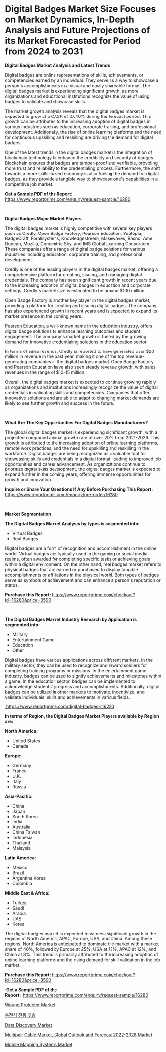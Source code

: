<p><h1>Digital Badges Market Size Focuses on Market Dynamics, In-Depth Analysis and Future Projections of its Market Forecasted for Period from 2024 to 2031</h1></p><p><strong>Digital Badges Market Analysis and Latest Trends</strong></p>
<p><p>Digital badges are online representations of skills, achievements, or competencies earned by an individual. They serve as a way to showcase a person's accomplishments in a visual and easily shareable format. The digital badges market is experiencing significant growth, as more organizations and educational institutions recognize the value of using badges to validate and showcase skills. </p><p>The market growth analysis reveals that the digital badges market is expected to grow at a CAGR of 27.40% during the forecast period. This growth can be attributed to the increasing adoption of digital badges in various industries such as education, corporate training, and professional development. Additionally, the rise of online learning platforms and the need for continuous upskilling and reskilling are driving the demand for digital badges.</p><p>One of the latest trends in the digital badges market is the integration of blockchain technology to enhance the credibility and security of badges. Blockchain ensures that badges are tamper-proof and verifiable, providing more trust and reliability to the credentialing process. Furthermore, the shift towards a more skills-based economy is also fueling the demand for digital badges, as they provide a tangible way to showcase one's capabilities in a competitive job market.</p></p>
<p><strong>Get a Sample PDF of the Report:&nbsp;</strong> <a href="https://www.reportprime.com/enquiry/request-sample/16280">https://www.reportprime.com/enquiry/request-sample/16280</a></p>
<p>&nbsp;</p>
<p><strong>Digital Badges Major Market Players</strong></p>
<p><p>The digital badges market is highly competitive with several key players such as Credly, Open Badge Factory, Pearson Education, Youtopia, BadgeCraft, Forallsystems, Knowledgestreem, Makewaves, Basno, Ame Duncan, Mozilla, Concentric Sky, and IMS Global Learning Consortium. These companies offer a range of digital badge solutions for various industries including education, corporate training, and professional development.</p><p>Credly is one of the leading players in the digital badges market, offering a comprehensive platform for creating, issuing, and managing digital credentials. The company has seen significant growth in recent years due to the increasing adoption of digital badges in education and corporate settings. Credly's market size is estimated to be around $100 million.</p><p>Open Badge Factory is another key player in the digital badges market, providing a platform for creating and issuing digital badges. The company has also experienced growth in recent years and is expected to expand its market presence in the coming years.</p><p>Pearson Education, a well-known name in the education industry, offers digital badge solutions to enhance learning outcomes and student engagement. The company's market growth is fueled by the growing demand for innovative credentialing solutions in the education sector.</p><p>In terms of sales revenue, Credly is reported to have generated over $20 million in revenue in the past year, making it one of the top revenue-generating companies in the digital badges market. Open Badge Factory and Pearson Education have also seen steady revenue growth, with sales revenues in the range of $10-15 million.</p><p>Overall, the digital badges market is expected to continue growing rapidly as organizations and institutions increasingly recognize the value of digital credentials in validating skills and competencies. Companies that offer innovative solutions and are able to adapt to changing market demands are likely to see further growth and success in the future.</p></p>
<p>&nbsp;</p>
<p><strong>What Are The Key Opportunities For Digital Badges Manufacturers?</strong></p>
<p><p>The global digital badges market is experiencing significant growth, with a projected compound annual growth rate of over 20% from 2021-2026. This growth is attributed to the increasing adoption of online learning platforms, remote work practices, and the need for upskilling and reskilling in the workforce. Digital badges are being recognized as a valuable tool for showcasing skills and credentials in a digital format, leading to improved job opportunities and career advancement. As organizations continue to prioritize digital skills development, the digital badges market is expected to expand further in the coming years, offering immense opportunities for growth and innovation.</p></p>
<p><strong>Inquire or Share Your Questions If Any Before Purchasing This Report:</strong> <a href="https://www.reportprime.com/enquiry/pre-order/16280">https://www.reportprime.com/enquiry/pre-order/16280</a></p>
<p>&nbsp;</p>
<p><strong>Market Segmentation</strong></p>
<p><strong>The Digital Badges Market Analysis by types is segmented into:</strong></p>
<p><ul><li>Virtual Badges</li><li>Real Badges</li></ul></p>
<p><p>Digital badges are a form of recognition and accomplishment in the online world. Virtual badges are typically used in the gaming or social media realms, often awarded for completing specific tasks or achieving goals within a digital environment. On the other hand, real badges market refers to physical badges that are earned or purchased to display tangible accomplishments or affiliations in the physical world. Both types of badges serve as symbols of achievement and can enhance a person's reputation or status.</p></p>
<p><strong>Purchase this Report:&nbsp;</strong><a href="https://www.reportprime.com/checkout?id=16280&price=3590">https://www.reportprime.com/checkout?id=16280&price=3590</a></p>
<p>&nbsp;</p>
<p><strong>The Digital Badges Market Industry Research by Application is segmented into:</strong></p>
<p><ul><li>Military</li><li>Entertainment Game</li><li>Education</li><li>Other</li></ul></p>
<p><p>Digital badges have various applications across different markets. In the military sector, they can be used to recognize and reward soldiers for completing training programs or missions. In the entertainment game industry, badges can be used to signify achievements and milestones within a game. In the education sector, badges can be implemented to acknowledge students' progress and accomplishments. Additionally, digital badges can be utilized in other markets to motivate, incentivize, and validate individuals' skills and achievements in various fields.</p></p>
<p><a href="https://www.reportprime.com/digital-badges-r16280">&nbsp;https://www.reportprime.com/digital-badges-r16280</a></p>
<p><strong>In terms of Region, the Digital Badges Market Players available by Region are:</strong></p>
<p>
    <p> <strong> North America: </strong>
        <ul>
            <li>United States</li>
            <li>Canada</li>
        </ul>
        </p> 
    <p> <strong> Europe: </strong>
        <ul>
            <li>Germany</li>
            <li>France</li>
            <li>U.K.</li>
            <li>Italy</li>
            <li>Russia</li>
        </ul>
        </p> 
    <p> <strong> Asia-Pacific: </strong>
        <ul>
            <li>China</li>
            <li>Japan</li>
            <li>South Korea</li>
            <li>India</li>
            <li>Australia</li>
            <li>China Taiwan</li>
            <li>Indonesia</li>
            <li>Thailand</li>
            <li>Malaysia</li>
        </ul>
        </p> 
    <p> <strong> Latin America: </strong>
        <ul>
            <li>Mexico</li>
            <li>Brazil</li>
            <li>Argentina Korea</li>
            <li>Colombia</li>
        </ul>
        </p> 
    <p> <strong> Middle East & Africa: </strong>
        <ul>
            <li>Turkey</li>
            <li>Saudi</li>
            <li>Arabia</li>
            <li>UAE</li>
            <li>Korea</li>
        </ul>
    </p>
    </p>
<p><p>The digital badges market is expected to witness significant growth in the regions of North America, APAC, Europe, USA, and China. Among these regions, North America is anticipated to dominate the market with a market share of 40%, followed by Europe at 25%, USA at 15%, APAC at 12%, and China at 8%. This trend is primarily attributed to the increasing adoption of online learning platforms and the rising demand for skill validation in the job market.</p></p>
<p><strong>Purchase this Report: </strong><a href="https://www.reportprime.com/checkout?id=16280&price=3590">https://www.reportprime.com/checkout?id=16280&price=3590</a></p>
<p>&nbsp;<strong>Get a Sample PDF of the Report:&nbsp;&nbsp;</strong><a href="https://www.reportprime.com/enquiry/request-sample/16280">https://www.reportprime.com/enquiry/request-sample/16280</a></p>
<p><strong></strong></p>
<p><p><a href="https://medium.com/@tammyjones1939/wound-protector-market-report-by-product-type-plastic-wound-protector-metal-wound-protector-end-ac57cec80c14">Wound Protector Market</a></p><p><a href="https://medium.com/@sheldondtickinson9867/%EC%B6%A9%EC%A0%84%EC%8B%9D-%EC%A0%84%EB%8F%99-%EC%B9%AB%EC%86%94-%EC%8B%9C%EC%9E%A5-%ED%98%81%EB%AA%85-2024-2031-%EB%8B%A4%EA%B0%80%EC%98%A4%EB%8A%94-10%EB%85%84%EC%9D%84-%ED%98%95%EC%84%B1%ED%95%98%EB%8A%94-%EC%8B%9C%EC%9E%A5-%EB%8F%99%ED%96%A5-a3f6b8c478ef">충전식 전동 칫솔</a></p><p><a href="https://github.com/marloy8/Market-Research-Report-List-6/blob/main/data-discovery-market.md">Data Discovery Market</a></p><p><a href="https://issuu.com/reportprime-2/docs/multipair-cable-market-global-outlo_6b584c6bd3b16f">Multipair Cable Market, Global Outlook and Forecast 2022-2028 Market</a></p><p><a href="https://github.com/WillieWoodard/Market-Research-Report-List-6/blob/main/mobile-mapping-systems-market.md">Mobile Mapping Systems Market</a></p></p>